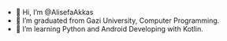 - 👋 Hi, I’m @AlisefaAkkas
- 👀 I’m graduated from Gazi University, Computer Programming.
- 🌱 I’m learning Python and Android Developing with Kotlin.
  


<!---
AlisefaAkkas/AlisefaAkkas is a ✨ special ✨ repository because its `README.md` (this file) appears on your GitHub profile.
You can click the Preview link to take a look at your changes.
--->
